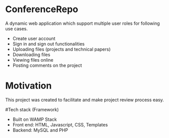 # ConferenceRepo
A dynamic web application which support multiple user roles for following use cases.
* Create user account
* Sign in and sign out functionalities
* Uploading files (projects and technical papers)
* Downloading files
* Viewing files online
* Posting comments on the project

# Motivation
This project was created to facilitate and make project review process easy.

#Tech stack (Framework)
* Built on WAMP Stack
* Front end: HTML, Javascript, CSS, Templates 
* Backend: MySQL and PHP



